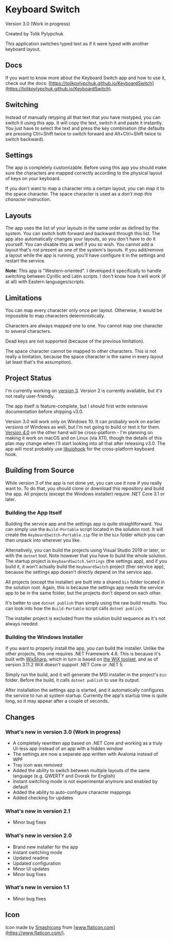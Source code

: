 # Keyboard Switch

Version 3.0 (Work in progress)

Created by Tolik Pylypchuk

This application switches typed text as if it were typed with another keyboard layout.

## Docs

If you want to know more about the Keyboard Switch app and how to use it, check out the docs:
[https://tolikpylypchuk.github.io/KeyboardSwitch](https://tolikpylypchuk.github.io/KeyboardSwitch).

## Switching

Instead of manually retyping all that text that you have mistyped, you can switch it using this app.
It will copy the text, switch it and paste it instantly. You just have to select the text and
press the key combination (the defaults are pressing Ctrl+Shift twice to switch forward and Alt+Ctrl+Shift twice to
switch backward).

## Settings

The app is completely customizable. Before using this app you should make sure the characters are mapped correctly
according to the physical layout of keys on your keyboard.

If you don't want to map a character into a certain layout, you can map it to the space character. The space character
is used as a _don't map this character_ instruction.

## Layouts

The app uses the list of your layouts in the same order as defined by the system. You can switch both forward
and backward through this list. The app also automatically changes your layouts, so you don't have to do it
yourself. You can disable this as well if you so wish. You cannot add a layout that's not present as one of
the system's layouts. If you add/remove a layout while the app is running, you'll have configure it in the settings
and restart the service.

**Note:** This app is "Western-oriented". I developed it specifically to handle switching between Cyrillic and Latin
scripts. I don't know how it will work (if at all) with Eastern languages/scripts.

## Limitations

You can map every character only once per layout. Otherwise, it would be impossible to map characters deterministically.

Characters are always mapped one to one. You cannot map one character to several characters.

Dead keys are not supported (because of the previous limitation).

The space character cannot be mapped to other characters. This is not really a limitation, because the space character
is the same in every layout (at least that's the assumption).

## Project Status

I'm currently working on [version 3](https://github.com/TolikPylypchuk/KeyboardSwitch/milestone/2). Version 2 is
currently available, but it's not really user-friendly.

The app itself is feature-complete, but I should first write extensive documentation before shipping v3.0.

Version 3.0 will work only on Windows 10. It can probably work on earlier versions of Windows as well, but I'm not
going to build or test it for them. [Version 4.0](https://github.com/TolikPylypchuk/KeyboardSwitch/milestone/3) on the
other hand will be cross-platform - I'm planning on making it work on macOS and on Linux (via X11), though the details
of this plan may change when I'll start looking into all that after releasing v3.0. The app will most probably use
[libuiohook](https://github.com/kwhat/libuiohook) for the cross-platform keyboard hook.

## Building from Source

While version 3 of the app is not done yet, you can use it now if you really want to. To do that, you should clone or
download this repository and build the app. All projects (except the Windows installer) require .NET Core 3.1 or later.

### Building the App Itself

Building the service app and the settings app is quite straightforward. You can simply use the `Build-Portable`
script located in the solution root. It will create the `KeyboardSwitch-Portable.zip` file in the `bin` folder
which you can then unpack into wherever you like.

Alternatively, you can build the projects using Visual Studio 2019 or later, or with the `dotnet` tool. Note however
that you have to build the whole solution. The startup project is `KeyboardSwitch.Settings` (the settings app), and if
you build it, it won't actually build the `KeyboardSwitch` project (ther service app), because the settings app doesn't
directly depend on the service app.

All projects (except the installer) are built into a shared `bin` folder located in the solution root. Again, this is
because the settings app needs the service app to be in the same folder, but the projects don't depend on each other.

It's better to use `dotnet publish` than simply using the raw build results. You can look into how the `Build-Portable`
script calls `dotnet publish`.

The installer project is excluded from the solution build sequence as it's not always needed.

### Building the Windows Installer

If you want to properly install the app, you can build the installer. Unlike the other projects, this one requires
.NET Framework 4.8. This is because it's built with [WixSharp](https://github.com/oleg-shilo/wixsharp), which in turn
is based on [the WiX toolset](https://wixtoolset.org), and as of version 3.11.2 WiX doesn't support .NET Core or .NET 5.

Simply run the build, and it will generate the MSI installer in the project's `bin` folder. Before the build, it calls
`dotnet publish` to use its output.

After installation the settings app is started, and it automatically configures the service to run at system startup.
Currently the app's startup time is quite long, so it may appear after a couple of seconds.

## Changes

### What's new in version 3.0 (Work in progress)

- A completely rewritten app based on .NET Core and working as a truly UI-less app
instead of an app with a hidden window
- The settings are now a separate app written with Avalonia instead of WPF
- Tray icon was removed
- Added the ability to switch between multiple layouts of the same language (e.g. QWERTY and Dvorak for English)
- Instant switching mode is not experimental anymore and enabled by default
- Added the ability to auto-configure character mappings
- Added checking for updates

### What's new in version 2.1

- Minor bug fixes

### What's new in version 2.0

- Brand new installer for the app
- Instant switching mode
- Updated readme
- Updated configuration
- Minor UI updates
- Minor bug fixes

### What's new in version 1.1

- Minor bug fixes

## Icon

Icon made by [Smashicons](https://smashicons.com/) from [www.flaticon.com](https://www.flaticon.com/).
